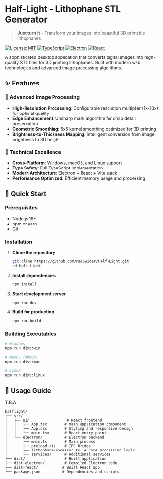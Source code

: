 #  Half-Light - Lithophane STL Generator

> **Just turn it** - Transform your images into beautiful 3D printable lithophanes

[![License: MIT](https://img.shields.io/badge/License-MIT-yellow.svg)](https://opensource.org/licenses/MIT)
[![TypeScript](https://img.shields.io/badge/TypeScript-007ACC?logo=typescript&logoColor=white)](https://www.typescriptlang.org/)
[![Electron](https://img.shields.io/badge/Electron-191970?logo=electron&logoColor=white)](https://www.electronjs.org/)
[![React](https://img.shields.io/badge/React-20232A?logo=react&logoColor=61DAFB)](https://reactjs.org/)

A sophisticated desktop application that converts digital images into high-quality STL files for 3D printing lithophanes. Built with modern web technologies and advanced image processing algorithms.

## ✨ Features

### 🎨 **Advanced Image Processing**
- **High-Resolution Processing**: Configurable resolution multiplier (1x-10x) for optimal quality
- **Edge Enhancement**: Unsharp mask algorithm for crisp detail preservation
- **Geometric Smoothing**: 5x5 kernel smoothing optimized for 3D printing
- **Brightness-to-Thickness Mapping**: Intelligent conversion from image brightness to 3D height


### 🔧 **Technical Excellence**
- **Cross-Platform**: Windows, macOS, and Linux support
- **Type Safety**: Full TypeScript implementation
- **Modern Architecture**: Electron + React + Vite stack
- **Performance Optimized**: Efficient memory usage and processing

## 🚀 Quick Start

### Prerequisites
- Node.js 18+ 
- npm or yarn
- Git

### Installation

1. **Clone the repository**
   ```bash
   git clone https://github.com/MacSwider/Half-Light.git
   cd Half-Light
   ```

2. **Install dependencies**
   ```bash
   npm install
   ```

3. **Start development server**
   ```bash
   npm run dev
   ```

4. **Build for production**
   ```bash
   npm run build
   ```

### Building Executables

```bash
# Windows
npm run dist:win

# macOS (ARM64)
npm run dist:mac

# Linux
npm run dist:linux
```

## 📖 Usage Guide

T.B.A

```
halflight/
├── src/
│   ├── ui/                 # React frontend
│   │   ├── App.tsx        # Main application component
│   │   ├── App.css        # Styling and responsive design
│   │   └── main.tsx       # React entry point
│   └── electron/          # Electron backend
│       ├── main.ts        # Main process
│       ├── preload.cts    # IPC bridge
│       ├── lithophaneProcessor.ts  # Core processing logic
│       └── services/      # Additional services
├── dist/                  # Built application
├── dist-electron/         # Compiled Electron code
├── dist-react/           # Built React app
└── package.json          # Dependencies and scripts
```
